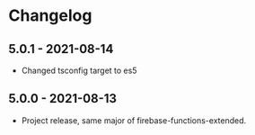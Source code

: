 # Changelog

<!-- Template, # for major version, ## for minor and patch

# 1.0.0 (YYYY-MM-DD)
### Added
*
### Changed
*
### Fixed
*
-->

## 5.0.1 - 2021-08-14

* Changed tsconfig target to es5

## 5.0.0 - 2021-08-13

* Project release, same major of firebase-functions-extended.
